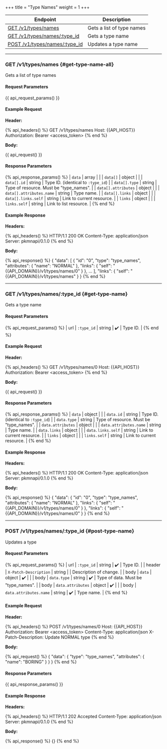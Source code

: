 +++
title = "Type Names"
weight = 1
+++

| Endpoint                                         | Description               |
|--------------------------------------------------|---------------------------|
| [GET /v1/types/names](#get-type-name-all)        | Gets a list of type names |
| [GET /v1/types/names/:type_id](#get-type-name)   | Gets a type name          |
| [POST /v1/types/names/:type_id](#post-type-name) | Updates a type name       |

---

### GET /v1/types/names {#get-type-name-all}

Gets a list of type names

#### Request Parameters

{{ api_request_params() }}

#### Example Request

**Header:**

{% api_headers() %}
GET /v1/types/names
Host: {{API_HOST}}
Authorization: Bearer <access_token>
{% end %}

**Body:**

{{ api_request() }}

#### Response Parameters

{% api_response_params() %}
| `data`                   | array  |                                         |
| `data[]`                 | object |                                         |
| `data[].id`              | string | Type ID. (identical to `:type_id`)      |
| `data[].type`            | string | Type of resource. Must be "type_names". |
| `data[].attributes`      | object |                                         |
| `data[].attributes.name` | string | Type name.                              |
| `data[].links`           | object |                                         |
| `data[].links.self`      | string | Link to current resource.               |
| `links`                  | object |                                         |
| `links.self`             | string | Link to list resource.                  |
{% end %}

#### Example Response

**Headers:**

{% api_headers() %}
HTTP/1.1 200 OK
Content-Type: application/json
Server: pkmnapi/0.1.0
{% end %}

**Body:**

{% api_response() %}
{
    "data": [
        {
            "id": "0",
            "type": "type_names",
            "attributes": {
                "name": "NORMAL"
            },
            "links": {
                "self": "{{API_DOMAIN}}/v1/types/names/0"
            }
        },
        ...
    ],
    "links": {
        "self": "{{API_DOMAIN}}/v1/types/names"
    }
}
{% end %}

---

### GET /v1/types/names/:type_id {#get-type-name}

Gets a type name

#### Request Parameters

{% api_request_params() %}
| url | `:type_id` | string | ✔️ | Type ID. |
{% end %}

#### Example Request

**Header:**

{% api_headers() %}
GET /v1/types/names/0
Host: {{API_HOST}}
Authorization: Bearer <access_token>
{% end %}

**Body:**

{{ api_request() }}

#### Response Parameters

{% api_response_params() %}
| `data`                 | object |                                         |
| `data.id`              | string | Type ID. (identical to `:type_id`)      |
| `data.type`            | string | Type of resource. Must be "type_names". |
| `data.attributes`      | object |                                         |
| `data.attributes.name` | string | Type name.                              |
| `data.links`           | object |                                         |
| `data.links.self`      | string | Link to current resource.               |
| `links`                | object |                                         |
| `links.self`           | string | Link to current resource.               |
{% end %}

#### Example Response

**Headers:**

{% api_headers() %}
HTTP/1.1 200 OK
Content-Type: application/json
Server: pkmnapi/0.1.0
{% end %}

**Body:**

{% api_response() %}
{
    "data": {
        "id": "0",
        "type": "type_names",
        "attributes": {
            "name": "NORMAL"
        },
        "links": {
            "self": "{{API_DOMAIN}}/v1/types/names/0"
        }
    },
    "links": {
        "self": "{{API_DOMAIN}}/v1/types/names/0"
    }
}
{% end %}

---

### POST /v1/types/names/:type_id {#post-type-name}

Updates a type

#### Request Parameters

{% api_request_params() %}
| url    | `:type_id`             | string | ✔️ | Type ID.                            |
| header | `X-Patch-Description`  | string |   | Description of change.              |
| body   | `data`                 | object | ✔️ |                                     |
| body   | `data.type`            | string | ✔️ | Type of data. Must be "type_names". |
| body   | `data.attributes`      | object | ✔️ |                                     |
| body   | `data.attributes.name` | string | ✔️ | Type name.                          |
{% end %}

#### Example Request

**Header:**

{% api_headers() %}
POST /v1/types/names/0
Host: {{API_HOST}}
Authorization: Bearer <access_token>
Content-Type: application/json
X-Patch-Description: Update NORMAL type
{% end %}

**Body:**

{% api_request() %}
{
    "data": {
        "type": "type_names",
        "attributes": {
            "name": "BORING"
        }
    }
}
{% end %}

#### Response Parameters

{{ api_response_params() }}

#### Example Response

**Headers:**

{% api_headers() %}
HTTP/1.1 202 Accepted
Content-Type: application/json
Server: pkmnapi/0.1.0
{% end %}

**Body:**

{% api_response() %}
{}
{% end %}
